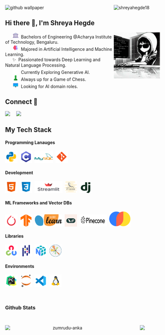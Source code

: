 <p>
  <img  width ="150" align="right" src="https://komarev.com/ghpvc/?username=shreyahegde18&label=Profile%20views&color=0e75b6&style=flat" alt="shreyahegde18">
</p> 

![github wallpaper](https://github.com/shreyahegde18/shreyahegde18/assets/106897123/d9abc59f-bc49-4390-919b-5897b52a0ab5)
<h2 align="left">Hi there 👋, I'm Shreya Hegde</h2>
<img src="icons/coding anime.jpg" width="150" height="150" align="right">



&nbsp;&nbsp;&nbsp;&nbsp;&nbsp;&nbsp;<img src="icons/icons8-university-64.png" alt="C" width="20" height="20" />&nbsp;&nbsp;Bachelors of Engineering @Acharya Institute of Technology, Bengaluru.<br>
&nbsp;&nbsp;&nbsp;&nbsp;&nbsp;&nbsp;<img src="icons/icons8-ai-48.png" alt="C" width="20" height="20" />&nbsp;&nbsp;Majored in Artificial Intelligence and Machine Learning.<br>
&nbsp;&nbsp;&nbsp;&nbsp;&nbsp;&nbsp;✨&nbsp;&nbsp;Passionated towards Deep Learning and Natural Language Processing.<br>
&nbsp;&nbsp;&nbsp;&nbsp;&nbsp;&nbsp;<img src="icons/icons8-ai-processor-68.png" alt="C" width="20" height="20" />&nbsp;&nbsp;Currently Exploring Generative AI.<br>
&nbsp;&nbsp;&nbsp;&nbsp;&nbsp;&nbsp;<img src="icons/icons8-chess-96.png" alt="C" width="20" height="20" />&nbsp;&nbsp;Always up for a Game of Chess.<br>
&nbsp;&nbsp;&nbsp;&nbsp;&nbsp;&nbsp;<img src="icons/icons8-monitor-94.png" alt="C" width="20" height="20" />&nbsp;&nbsp;Looking for AI domain roles.<br>

## Connect 📩
<p>
  <a target="_blank"href="https://www.linkedin.com/in/shreya--hegde--/"><img src="https://img.shields.io/badge/linkedin-%230077B5.svg?&style=for-the-badge&logo=linkedin&logoColor=white" /></a>&nbsp;&nbsp;&nbsp;&nbsp;
  <a href="mailto:shreyahegde486@gmail.com?subject=Hello%20Shreya,%20From%20Github"><img src="https://img.shields.io/badge/gmail-%23D14836.svg?&style=for-the-badge&logo=gmail&logoColor=white" /></a>&nbsp;&nbsp;&nbsp;&nbsp;
</p>

## My Tech Stack
<p align="left">
	<h4> Programming Lanauges</h4><p>
	<img src="icons/icons8-python-96.png" alt="python" width="40" height="40" />&nbsp;
	<img src="icons/icons8-c-96.png" alt="C" width="40" height="40" />&nbsp;
	<img src="icons/icons8-mysql-96.png" alt="mysql" width="60" height="40" />&nbsp;
	<img src="icons/icons8-git-96.png" alt="git" width="40" height="40" />&nbsp;
</p>
	<h4> Development</h4><p>
  <img src="icons/icons8-html-96.png" alt="html" width="40" height="40" />&nbsp;
	<img src="icons/icons8-css-96.png" alt="css" width="40" height="40" />&nbsp;
	<img src="icons/streamlit-logo-primary-colormark-darktext.png" alt="streamlit" width="90" height="40" />&nbsp;
	<img src="icons/icons8-flask-64.png" alt="flask" width="40" height="40" />&nbsp;	
	<img src="icons/icons8-django-a-high-level-python-web-framework-that-encourages-rapid-development-96.png" alt="django" width="40" height="35" />&nbsp;
</p>
	<h4>ML Frameworks and Vector DBs</h4><p>
	<img src="icons/icons8-pytorch-96.png" alt="pytorch" width="40" height="40" />&nbsp;
	<img src="icons/TensorFlow.png" alt="tensorflow" width="40" height="40" />&nbsp;
  <img src="icons/scikit-learn-logo-small.png" alt="sklearn" width="90" height="40" />&nbsp;
	<img src="icons/by5xgptikfgqgx2tma7o.webp" alt="langchain" width="40" height="40" />&nbsp;
	<img src="icons/pinecone.png" alt="pinecone" width="90" height="40" />&nbsp;
	<img src="icons/chroma-logo.png" alt="chroma" width="70" height="50" />&nbsp;
  </p>
	<h4>Libraries</h4><p>
	<img src="icons/icons8-opencv-96.png" alt="opencv" width="40" height="40" />&nbsp;
	<img src="icons/icons8-pandas-96.png" alt="pandas" width="40" height="40" />&nbsp;
	<img src="icons/icons8-numpy-96.png" alt="numpy" width="40" height="40" />&nbsp;
	<img src="icons/Matplotlib.png" alt="matplotlib" width="40" height="40" />&nbsp;
  </p>
  <h4>Environments</h4><p>
	<img src="icons/icons8-pycharm-96.png" alt="pycharm" width="40" height="40" />&nbsp;
	<img src="icons/icons8-project-jupyter-a-nonprofit-organization-created-to-open-source-software-96.png" alt="jupyter" width="40" height="40" />&nbsp;
	<img src="icons/icons8-vs-code-96.png" alt="vscode" width="40" height="40" />&nbsp;
	<img src="icons/icons8-linux-96.png" alt="ubuntu" width="40" height="40" />&nbsp;
  </p>
</p><br>

### Github Stats
<br>
<p align=center>
  <div align=center>
    <a href="https://github.com/denvercoder1/github-readme-streak-stats" title="Go to Source">
      <img align="left" width=390 src="https://github-readme-streak-stats.herokuapp.com/?user=shreyahegde18&theme=react&border=61dafb&hide_border=true" alt="zumrudu-anka" />
    </a>
        <a href="https://github.com/anuraghazra/github-readme-stats" title="Go to Source">
      <img align="centre" width=390 src="https://github-readme-stats.vercel.app/api?username=shreyahegde18&show_icons=true&theme=react&border_color=61dafb&hide_border=true" />
    </a>

  </div>
  <br><br><br><br><br><br><br><br><br>


